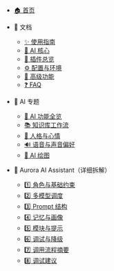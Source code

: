 * [🏠 首页](/)

* 📘 文档
  * [✨ 使用指南](Usage-Guide.md)
  * [🤖 AI 核心](AI-Core.md)
  * [🧩 插件总览](Plugins.md)
  * [⚙️ 配置与环境](Configuration.md)
  * [🚀 高级功能](Advanced-Features.md)
  * [❓ FAQ](FAQ.md)

* 🧠 AI 专题
  * [🧬 AI 功能全览](AI-Features-Map.md)
  * [📚 知识库工作流](Knowledge-Base-Workflow.md)
  * [💞 人格与心情](Persona-and-Mood.md)
  * [🔊 语音与声音偏好](Voice-and-TTS.md)
  * [🎨 AI 绘图](Image-Generation.md)

* 💫 Aurora AI Assistant（详细拆解）
  * [1️⃣ 角色与基础约束](1-role-constraint.md)
  * [2️⃣ 多模型调度](2-model-scheduler.md)
  * [3️⃣ Prompt 结构](3-prompt-structure.md)
  * [4️⃣ 记忆与画像](4-memory-persona.md)
  * [5️⃣ 模块与提示](5-modules.md)
  * [6️⃣ 调试与降级](6-debug-degrade.md)
  * [7️⃣ 调用流程摘要](7-callflow.md)
  * [8️⃣ 调试建议](8-debug-tips.md)
